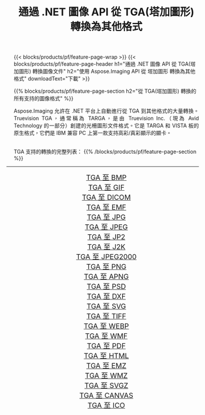 ﻿---
title: 通過 .NET 圖像 API 從 TGA(塔加圖形) 轉換為其他格式 
weight: 3920
url: /zh-hant/net/conversion/from/tga/ 
lang: zh-hant
langdirlevel: 2
locales: zh-hans,ja,it,ru,de,es,fr,nl,id,lt,pl,pt,vi,tr,ko,zh-hant,ar,hi,th,sv,cs,uk,he
description: 使用 Aspose.Imaging，您可以輕鬆地將 TGA(塔加圖形) 轉換為其他格式
---

{{< blocks/products/pf/feature-page-wrap >}}
{{< blocks/products/pf/feature-page-header h1="通過 .NET 圖像 API 從 TGA(塔加圖形) 轉換圖像文件" h2="使用 Aspose.Imaging API 從 塔加圖形 轉換為其他格式" downloadText="下載" >}}


{{% blocks/products/pf/feature-page-section  h2="從 TGA(塔加圖形) 轉換的所有支持的圖像格式" %}}
<p align=justify>Aspose.Imaging 允許在 .NET 平台上自動進行從 TGA 到其他格式的大量轉換。 Truevision TGA，通常稱為 TARGA，是由 Truevision Inc.（現為 Avid Technology 的一部分）創建的光柵圖形文件格式。它是 TARGA 和 VISTA 板的原生格式，它們是 IBM 兼容 PC 上第一款支持高彩/真彩顯示的顯卡。</p>
<br/>
TGA 支持的轉換的完整列表：
{{% /blocks/products/pf/feature-page-section %}}
<div class="container-fluid productfamilypage bg-gray">
    <div class="convertypes bg-gray agp-content section">
        <div class="container">
		<hr style="margin-left:-20px;"/>
		<div class="row other-converters" style="gap: 10px;font-size: 19px;text-align:center;">
		    <div class='col-md-2 other-converter remove-lp remove-rp'><a href="/imaging/zh-hant/net/conversion/tga-to-bmp/" style="padding:15px;">TGA 至 BMP</a></div><div class='col-md-2 other-converter remove-lp remove-rp'><a href="/imaging/zh-hant/net/conversion/tga-to-gif/" style="padding:15px;">TGA 至 GIF</a></div><div class='col-md-2 other-converter remove-lp remove-rp'><a href="/imaging/zh-hant/net/conversion/tga-to-dicom/" style="padding:15px;">TGA 至 DICOM</a></div><div class='col-md-2 other-converter remove-lp remove-rp'><a href="/imaging/zh-hant/net/conversion/tga-to-emf/" style="padding:15px;">TGA 至 EMF</a></div><div class='col-md-2 other-converter remove-lp remove-rp'><a href="/imaging/zh-hant/net/conversion/tga-to-jpg/" style="padding:15px;">TGA 至 JPG</a></div><div class='col-md-2 other-converter remove-lp remove-rp'><a href="/imaging/zh-hant/net/conversion/tga-to-jpeg/" style="padding:15px;">TGA 至 JPEG</a></div><div class='col-md-2 other-converter remove-lp remove-rp'><a href="/imaging/zh-hant/net/conversion/tga-to-jp2/" style="padding:15px;">TGA 至 JP2</a></div><div class='col-md-2 other-converter remove-lp remove-rp'><a href="/imaging/zh-hant/net/conversion/tga-to-j2k/" style="padding:15px;">TGA 至 J2K</a></div><div class='col-md-2 other-converter remove-lp remove-rp'><a href="/imaging/zh-hant/net/conversion/tga-to-jpeg2000/" style="padding:15px;">TGA 至 JPEG2000</a></div><div class='col-md-2 other-converter remove-lp remove-rp'><a href="/imaging/zh-hant/net/conversion/tga-to-png/" style="padding:15px;">TGA 至 PNG</a></div><div class='col-md-2 other-converter remove-lp remove-rp'><a href="/imaging/zh-hant/net/conversion/tga-to-apng/" style="padding:15px;">TGA 至 APNG</a></div><div class='col-md-2 other-converter remove-lp remove-rp'><a href="/imaging/zh-hant/net/conversion/tga-to-psd/" style="padding:15px;">TGA 至 PSD</a></div><div class='col-md-2 other-converter remove-lp remove-rp'><a href="/imaging/zh-hant/net/conversion/tga-to-dxf/" style="padding:15px;">TGA 至 DXF</a></div><div class='col-md-2 other-converter remove-lp remove-rp'><a href="/imaging/zh-hant/net/conversion/tga-to-svg/" style="padding:15px;">TGA 至 SVG</a></div><div class='col-md-2 other-converter remove-lp remove-rp'><a href="/imaging/zh-hant/net/conversion/tga-to-tiff/" style="padding:15px;">TGA 至 TIFF</a></div><div class='col-md-2 other-converter remove-lp remove-rp'><a href="/imaging/zh-hant/net/conversion/tga-to-webp/" style="padding:15px;">TGA 至 WEBP</a></div><div class='col-md-2 other-converter remove-lp remove-rp'><a href="/imaging/zh-hant/net/conversion/tga-to-wmf/" style="padding:15px;">TGA 至 WMF</a></div><div class='col-md-2 other-converter remove-lp remove-rp'><a href="/imaging/zh-hant/net/conversion/tga-to-pdf/" style="padding:15px;">TGA 至 PDF</a></div><div class='col-md-2 other-converter remove-lp remove-rp'><a href="/imaging/zh-hant/net/conversion/tga-to-html/" style="padding:15px;">TGA 至 HTML</a></div><div class='col-md-2 other-converter remove-lp remove-rp'><a href="/imaging/zh-hant/net/conversion/tga-to-emz/" style="padding:15px;">TGA 至 EMZ</a></div><div class='col-md-2 other-converter remove-lp remove-rp'><a href="/imaging/zh-hant/net/conversion/tga-to-wmz/" style="padding:15px;">TGA 至 WMZ</a></div><div class='col-md-2 other-converter remove-lp remove-rp'><a href="/imaging/zh-hant/net/conversion/tga-to-svgz/" style="padding:15px;">TGA 至 SVGZ</a></div><div class='col-md-2 other-converter remove-lp remove-rp'><a href="/imaging/zh-hant/net/conversion/tga-to-canvas/" style="padding:15px;">TGA 至 CANVAS</a></div><div class='col-md-2 other-converter remove-lp remove-rp'><a href="/imaging/zh-hant/net/conversion/tga-to-ico/" style="padding:15px;">TGA 至 ICO</a></div>
                </div>
        </div>
    </div>
</div>
<br/>

